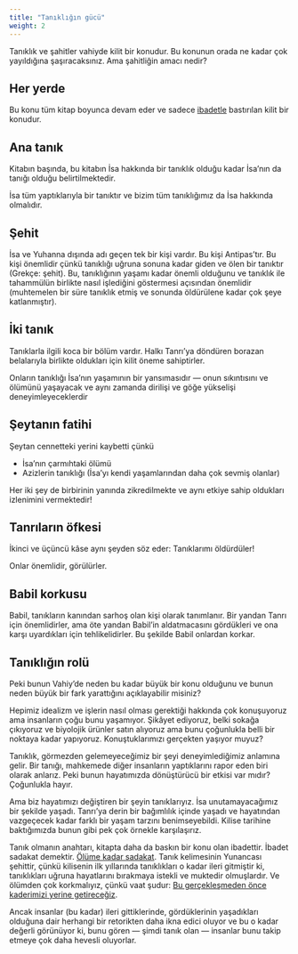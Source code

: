 ```yaml
---
title: "Tanıklığın gücü"
weight: 2
---
```



Tanıklık ve şahitler vahiyde kilit bir konudur. Bu konunun orada ne kadar çok yayıldığına şaşıracaksınız. Ama şahitliğin amacı nedir?


## Her yerde

<a name="a5c1"></a>
Bu konu tüm kitap boyunca devam eder ve sadece [ibadetle](../../../../topics/power/short/worship) bastırılan kilit bir konudur.


## Ana tanık

<a name="db89"></a>
Kitabın başında, bu kitabın İsa hakkında bir tanıklık olduğu kadar İsa’nın da tanığı olduğu belirtilmektedir.

İsa tüm yaptıklarıyla bir tanıktır ve bizim tüm tanıklığımız da İsa hakkında olmalıdır.


## Şehit

<a name="9181"></a>
İsa ve Yuhanna dışında adı geçen tek bir kişi vardır. Bu kişi Antipas’tır. Bu kişi önemlidir çünkü tanıklığı uğruna sonuna kadar giden ve ölen bir tanıktır (Grekçe: şehit). Bu, tanıklığının yaşamı kadar önemli olduğunu ve tanıklık ile tahammülün birlikte nasıl işlediğini göstermesi açısından önemlidir (muhtemelen bir süre tanıklık etmiş ve sonunda öldürülene kadar çok şeye katlanmıştır).


## İki tanık

<a name="cac5"></a>
Tanıklarla ilgili koca bir bölüm vardır. Halkı Tanrı’ya döndüren borazan belalarıyla birlikte oldukları için kilit öneme sahiptirler.

Onların tanıklığı İsa’nın yaşamının bir yansımasıdır — onun sıkıntısını ve ölümünü yaşayacak ve aynı zamanda dirilişi ve göğe yükselişi deneyimleyeceklerdir


## Şeytanın fatihi

<a name="c7be"></a>
Şeytan cennetteki yerini kaybetti çünkü

- İsa’nın çarmıhtaki ölümü
- Azizlerin tanıklığı (İsa’yı kendi yaşamlarından daha çok sevmiş olanlar)


Her iki şey de birbirinin yanında zikredilmekte ve aynı etkiye sahip oldukları izlenimini vermektedir!


## Tanrıların öfkesi

<a name="d1da"></a>
İkinci ve üçüncü kâse aynı şeyden söz eder: Tanıklarımı öldürdüler!

Onlar önemlidir, görülürler.


## Babil korkusu

<a name="6ca1"></a>
Babil, tanıkların kanından sarhoş olan kişi olarak tanımlanır. Bir yandan Tanrı için önemlidirler, ama öte yandan Babil’in aldatmacasını gördükleri ve ona karşı uyardıkları için tehlikelidirler. Bu şekilde Babil onlardan korkar.


## Tanıklığın rolü

<a name="2696"></a>
Peki bunun Vahiy’de neden bu kadar büyük bir konu olduğunu ve bunun neden büyük bir fark yarattığını açıklayabilir misiniz?

Hepimiz idealizm ve işlerin nasıl olması gerektiği hakkında çok konuşuyoruz ama insanların çoğu bunu yaşamıyor. Şikâyet ediyoruz, belki sokağa çıkıyoruz ve biyolojik ürünler satın alıyoruz ama bunu çoğunlukla belli bir noktaya kadar yapıyoruz. Konuştuklarımızı gerçekten yaşıyor muyuz?

Tanıklık, görmezden gelemeyeceğimiz bir şeyi deneyimlediğimiz anlamına gelir. Bir tanığı, mahkemede diğer insanların yaptıklarını rapor eden biri olarak anlarız. Peki bunun hayatımızda dönüştürücü bir etkisi var mıdır? Çoğunlukla hayır.

Ama biz hayatımızı değiştiren bir şeyin tanıklarıyız. İsa unutamayacağımız bir şekilde yaşadı. Tanrı’ya derin bir bağımlılık içinde yaşadı ve hayatından vazgeçecek kadar farklı bir yaşam tarzını benimseyebildi. Kilise tarihine baktığımızda bunun gibi pek çok örnekle karşılaşırız.

Tanık olmanın anahtarı, kitapta daha da baskın bir konu olan ibadettir. İbadet sadakat demektir. [Ölüme kadar sadakat](../../../../topics/power/short/worship). Tanık kelimesinin Yunancası şehittir, çünkü kilisenin ilk yıllarında tanıklıkları o kadar ileri gitmiştir ki, tanıklıkları uğruna hayatlarını bırakmaya istekli ve muktedir olmuşlardır. Ve ölümden çok korkmalıyız, çünkü vaat şudur: [Bu gerçekleşmeden önce kaderimizi yerine getireceğiz](https://www.bibleserver.com/TR/Vahiy11%3A7).

Ancak insanlar (bu kadar) ileri gittiklerinde, gördüklerinin yaşadıkları olduğuna dair herhangi bir retorikten daha ikna edici oluyor ve bu o kadar değerli görünüyor ki, bunu gören — şimdi tanık olan — insanlar bunu takip etmeye çok daha hevesli oluyorlar.






[](https://github.com/revelation-today/revelation-today/blob/main/exampleSite/content/docs/topics/power/short/the-power-of-testimony.tr.md)
